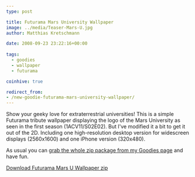 ```yaml
---
type: post

title: Futurama Mars University Wallpaper
image: ../media/Teaser-Mars-U.jpg
author: Matthias Kretschmann

date: 2008-09-23 23:22:16+00:00
  
tags:
  - goodies
  - wallpaper
  - futurama

coinhive: true

redirect_from:
- /new-goodie-futurama-mars-university-wallpaper/
---
```


Show your geeky love for extraterrestrial universities! This is a simple Futurama tribute wallpaper displaying the logo of the Mars University as seen in the first season (1ACV11/S02E02). But I've modified it a bit to get it out of the 2D. Including one high-resolution desktop version for widescreen displays (2560x1600) and one iPhone version (320x480).

As usual you can [grab the whole zip package from my Goodies page](http://www.kremalicious.com/goodies/#wall) and have fun.

<p class="content-download">
    <a class="icon-download" href="../media/mars-u-wall-by-kremalicious.zip">Download Futurama Mars U Wallpaper <span>zip</span></a>
</p>
